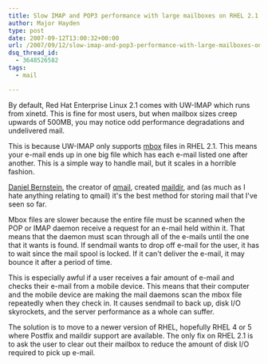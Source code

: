 ```yaml
---
title: Slow IMAP and POP3 performance with large mailboxes on RHEL 2.1
author: Major Hayden
type: post
date: 2007-09-12T13:00:32+00:00
url: /2007/09/12/slow-imap-and-pop3-performance-with-large-mailboxes-on-rhel-21/
dsq_thread_id:
  - 3648526582
tags:
  - mail

---
```

By default, Red Hat Enterprise Linux 2.1 comes with UW-IMAP which runs from xinetd. This is fine for most users, but when mailbox sizes creep upwards of 500MB, you may notice odd performance degradations and undelivered mail.

This is because UW-IMAP only supports [mbox][1] files in RHEL 2.1. This means your e-mail ends up in one big file which has each e-mail listed one after another. This is a simple way to handle mail, but it scales in a horrible fashion.

[Daniel Bernstein][2], the creator of [qmail][3], created [maildir][4], and (as much as I hate anything relating to qmail) it's the best method for storing mail that I've seen so far.

Mbox files are slower because the entire file must be scanned when the POP or IMAP daemon receive a request for an e-mail held within it. That means that the daemon must scan through all of the e-mails until the one that it wants is found. If sendmail wants to drop off e-mail for the user, it has to wait since the mail spool is locked. If it can't deliver the e-mail, it may bounce it after a period of time.

This is especially awful if a user receives a fair amount of e-mail and checks their e-mail from a mobile device. This means that their computer and the mobile device are making the mail daemons scan the mbox file repeatedly when they check in. It causes sendmail to back up, disk I/O skyrockets, and the server performance as a whole can suffer.

The solution is to move to a newer version of RHEL, hopefully RHEL 4 or 5 where Postfix and maildir support are available. The only fix on RHEL 2.1 is to ask the user to clear out their mailbox to reduce the amount of disk I/O required to pick up e-mail.

 [1]: http://en.wikipedia.org/wiki/Mbox
 [2]: http://en.wikipedia.org/wiki/Daniel_J._Bernstein
 [3]: http://en.wikipedia.org/wiki/Qmail
 [4]: http://en.wikipedia.org/wiki/Maildir
